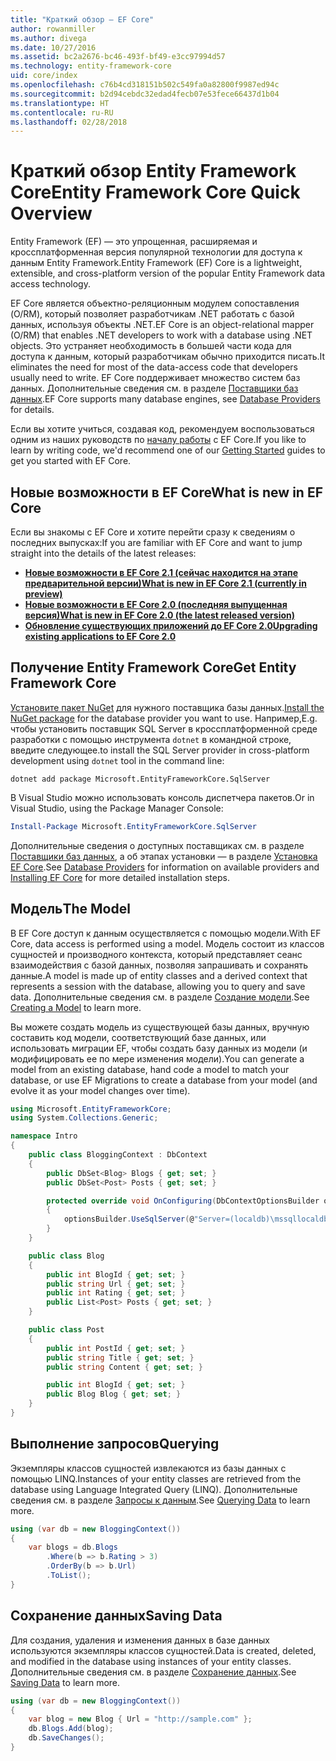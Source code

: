 ```yaml
---
title: "Краткий обзор — EF Core"
author: rowanmiller
ms.author: divega
ms.date: 10/27/2016
ms.assetid: bc2a2676-bc46-493f-bf49-e3cc97994d57
ms.technology: entity-framework-core
uid: core/index
ms.openlocfilehash: c76b4cd318151b502c549fa0a82800f9987ed94c
ms.sourcegitcommit: b2d94cebdc32edad4fecb07e53fece66437d1b04
ms.translationtype: HT
ms.contentlocale: ru-RU
ms.lasthandoff: 02/28/2018
---
```

# <a name="entity-framework-core-quick-overview"></a><span data-ttu-id="56813-102">Краткий обзор Entity Framework Core</span><span class="sxs-lookup"><span data-stu-id="56813-102">Entity Framework Core Quick Overview</span></span>

<span data-ttu-id="56813-103">Entity Framework (EF) — это упрощенная, расширяемая и кроссплатформенная версия популярной технологии для доступа к данным Entity Framework.</span><span class="sxs-lookup"><span data-stu-id="56813-103">Entity Framework (EF) Core is a lightweight, extensible, and cross-platform version of the popular Entity Framework data access technology.</span></span>

<span data-ttu-id="56813-104">EF Core является объектно-реляционным модулем сопоставления (O/RM), который позволяет разработчикам .NET работать с базой данных, используя объекты .NET.</span><span class="sxs-lookup"><span data-stu-id="56813-104">EF Core is an object-relational mapper (O/RM) that enables .NET developers to work with a database using .NET objects.</span></span> <span data-ttu-id="56813-105">Это устраняет необходимость в большей части кода для доступа к данным, который разработчикам обычно приходится писать.</span><span class="sxs-lookup"><span data-stu-id="56813-105">It eliminates the need for most of the data-access code that developers usually need to write.</span></span> <span data-ttu-id="56813-106">EF Core поддерживает множество систем баз данных. Дополнительные сведения см. в разделе [Поставщики баз данных](providers/index.md).</span><span class="sxs-lookup"><span data-stu-id="56813-106">EF Core supports many database engines, see [Database Providers](providers/index.md) for details.</span></span>

<span data-ttu-id="56813-107">Если вы хотите учиться, создавая код, рекомендуем воспользоваться одним из наших руководств по [началу работы](get-started/index.md) с EF Core.</span><span class="sxs-lookup"><span data-stu-id="56813-107">If you like to learn by writing code, we'd recommend one of our [Getting Started](get-started/index.md) guides to get you started with EF Core.</span></span>

## <a name="what-is-new-in-ef-core"></a><span data-ttu-id="56813-108">Новые возможности в EF Core</span><span class="sxs-lookup"><span data-stu-id="56813-108">What is new in EF Core</span></span>

<span data-ttu-id="56813-109">Если вы знакомы с EF Core и хотите перейти сразу к сведениям о последних выпусках:</span><span class="sxs-lookup"><span data-stu-id="56813-109">If you are familiar with EF Core and want to jump straight into the details of the latest releases:</span></span>

- <span data-ttu-id="56813-110">**[Новые возможности в EF Core 2.1 (сейчас находится на этапе предварительной версии)](xref:core/what-is-new/ef-core-2.1)**</span><span class="sxs-lookup"><span data-stu-id="56813-110">**[What is new in EF Core 2.1 (currently in preview)](xref:core/what-is-new/ef-core-2.1)**</span></span>
- <span data-ttu-id="56813-111">**[Новые возможности в EF Core 2.0 (последняя выпущенная версия)](xref:core/what-is-new/ef-core-2.0)**</span><span class="sxs-lookup"><span data-stu-id="56813-111">**[What is new in EF Core 2.0 (the latest released version)](xref:core/what-is-new/ef-core-2.0)**</span></span>
- <span data-ttu-id="56813-112">**[Обновление существующих приложений до EF Core 2.0](xref:core/miscellaneous/1x-2x-upgrade)**</span><span class="sxs-lookup"><span data-stu-id="56813-112">**[Upgrading existing applications to EF Core 2.0](xref:core/miscellaneous/1x-2x-upgrade)**</span></span>


## <a name="get-entity-framework-core"></a><span data-ttu-id="56813-113">Получение Entity Framework Core</span><span class="sxs-lookup"><span data-stu-id="56813-113">Get Entity Framework Core</span></span>

<span data-ttu-id="56813-114">[Установите пакет NuGet](https://docs.nuget.org/ndocs/quickstart/use-a-package) для нужного поставщика базы данных.</span><span class="sxs-lookup"><span data-stu-id="56813-114">[Install the NuGet package](https://docs.nuget.org/ndocs/quickstart/use-a-package) for the database provider you want to use.</span></span> <span data-ttu-id="56813-115">Например,</span><span class="sxs-lookup"><span data-stu-id="56813-115">E.g.</span></span> <span data-ttu-id="56813-116">чтобы установить поставщик SQL Server в кроссплатформенной среде разработки с помощью инструмента `dotnet` в командной строке, введите следующее.</span><span class="sxs-lookup"><span data-stu-id="56813-116">to install the SQL Server provider in cross-platform development using `dotnet` tool in the command line:</span></span>

``` Console
dotnet add package Microsoft.EntityFrameworkCore.SqlServer
```

<span data-ttu-id="56813-117">В Visual Studio можно использовать консоль диспетчера пакетов.</span><span class="sxs-lookup"><span data-stu-id="56813-117">Or in Visual Studio, using the Package Manager Console:</span></span>

``` PowerShell
Install-Package Microsoft.EntityFrameworkCore.SqlServer
```
<span data-ttu-id="56813-118">Дополнительные сведения о доступных поставщиках см. в разделе [Поставщики баз данных](providers/index.md), а об этапах установки — в разделе [Установка EF Core](get-started/install/index.md).</span><span class="sxs-lookup"><span data-stu-id="56813-118">See [Database Providers](providers/index.md) for information on available providers and [Installing EF Core](get-started/install/index.md) for more detailed installation steps.</span></span>

## <a name="the-model"></a><span data-ttu-id="56813-119">Модель</span><span class="sxs-lookup"><span data-stu-id="56813-119">The Model</span></span>

<span data-ttu-id="56813-120">В EF Core доступ к данным осуществляется с помощью модели.</span><span class="sxs-lookup"><span data-stu-id="56813-120">With EF Core, data access is performed using a model.</span></span> <span data-ttu-id="56813-121">Модель состоит из классов сущностей и производного контекста, который представляет сеанс взаимодействия с базой данных, позволяя запрашивать и сохранять данные.</span><span class="sxs-lookup"><span data-stu-id="56813-121">A model is made up of entity classes and a derived context that represents a session with the database, allowing you to query and save data.</span></span> <span data-ttu-id="56813-122">Дополнительные сведения см. в разделе [Создание модели](modeling/index.md).</span><span class="sxs-lookup"><span data-stu-id="56813-122">See [Creating a Model](modeling/index.md) to learn more.</span></span>

<span data-ttu-id="56813-123">Вы можете создать модель из существующей базы данных, вручную составить код модели, соответствующий базе данных, или использовать миграции EF, чтобы создать базу данных из модели (и модифицировать ее по мере изменения модели).</span><span class="sxs-lookup"><span data-stu-id="56813-123">You can generate a model from an existing database, hand code a model to match your database, or use EF Migrations to create a database from your model (and evolve it as your model changes over time).</span></span>

``` csharp
using Microsoft.EntityFrameworkCore;
using System.Collections.Generic;

namespace Intro
{
    public class BloggingContext : DbContext
    {
        public DbSet<Blog> Blogs { get; set; }
        public DbSet<Post> Posts { get; set; }

        protected override void OnConfiguring(DbContextOptionsBuilder optionsBuilder)
        {
            optionsBuilder.UseSqlServer(@"Server=(localdb)\mssqllocaldb;Database=MyDatabase;Trusted_Connection=True;");
        }
    }

    public class Blog
    {
        public int BlogId { get; set; }
        public string Url { get; set; }
        public int Rating { get; set; }
        public List<Post> Posts { get; set; }
    }

    public class Post
    {
        public int PostId { get; set; }
        public string Title { get; set; }
        public string Content { get; set; }

        public int BlogId { get; set; }
        public Blog Blog { get; set; }
    }
}
```

## <a name="querying"></a><span data-ttu-id="56813-124">Выполнение запросов</span><span class="sxs-lookup"><span data-stu-id="56813-124">Querying</span></span>

<span data-ttu-id="56813-125">Экземпляры классов сущностей извлекаются из базы данных с помощью LINQ.</span><span class="sxs-lookup"><span data-stu-id="56813-125">Instances of your entity classes are retrieved from the database using Language Integrated Query (LINQ).</span></span> <span data-ttu-id="56813-126">Дополнительные сведения см. в разделе [Запросы к данным](querying/index.md).</span><span class="sxs-lookup"><span data-stu-id="56813-126">See [Querying Data](querying/index.md) to learn more.</span></span>

``` csharp
using (var db = new BloggingContext())
{
    var blogs = db.Blogs
        .Where(b => b.Rating > 3)
        .OrderBy(b => b.Url)
        .ToList();
}
```

## <a name="saving-data"></a><span data-ttu-id="56813-127">Сохранение данных</span><span class="sxs-lookup"><span data-stu-id="56813-127">Saving Data</span></span>

<span data-ttu-id="56813-128">Для создания, удаления и изменения данных в базе данных используются экземпляры классов сущностей.</span><span class="sxs-lookup"><span data-stu-id="56813-128">Data is created, deleted, and modified in the database using instances of your entity classes.</span></span> <span data-ttu-id="56813-129">Дополнительные сведения см. в разделе [Сохранение данных](saving/index.md).</span><span class="sxs-lookup"><span data-stu-id="56813-129">See [Saving Data](saving/index.md) to learn more.</span></span>

``` csharp
using (var db = new BloggingContext())
{
    var blog = new Blog { Url = "http://sample.com" };
    db.Blogs.Add(blog);
    db.SaveChanges();
}
```
